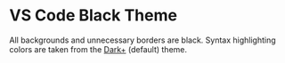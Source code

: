 # VS Code Black Theme

All backgrounds and unnecessary borders are black. Syntax highlighting colors are taken from the [Dark+](https://github.com/Microsoft/vscode/blob/master/extensions/theme-defaults/themes/dark_defaults.json) (default) theme.
